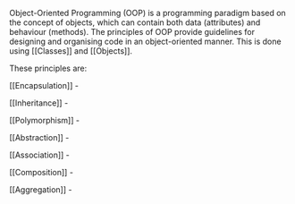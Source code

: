  
Object-Oriented Programming (OOP) is a programming paradigm based on the concept of objects, which can contain both data (attributes) and behaviour (methods). The principles of OOP provide guidelines for designing and organising code in an object-oriented manner. This is done using [[Classes]] and [[Objects]].

These principles are:

[[Encapsulation]] - 

[[Inheritance]] - 

[[Polymorphism]] - 

[[Abstraction]] - 

[[Association]] - 

[[Composition]] - 

[[Aggregation]] - 


